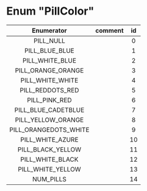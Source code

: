 # Enum "PillColor"
|Enumerator|comment|id|
|:--:|:--:|:--:|
| PILL_NULL |  | 0 |
| PILL_BLUE_BLUE |  | 1 |
| PILL_WHITE_BLUE |  | 2 |
| PILL_ORANGE_ORANGE |  | 3 |
| PILL_WHITE_WHITE |  | 4 |
| PILL_REDDOTS_RED |  | 5 |
| PILL_PINK_RED |  | 6 |
| PILL_BLUE_CADETBLUE |  | 7 |
| PILL_YELLOW_ORANGE |  | 8 |
| PILL_ORANGEDOTS_WHITE |  | 9 |
| PILL_WHITE_AZURE |  | 10 |
| PILL_BLACK_YELLOW |  | 11 |
| PILL_WHITE_BLACK |  | 12 |
| PILL_WHITE_YELLOW |  | 13 |
| NUM_PILLS |  | 14 |